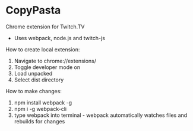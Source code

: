 # CopyPasta
Chrome extension for Twitch.TV

- Uses webpack, node.js and twitch-js

How to create local extension:

1. Navigate to chrome://extensions/
2. Toggle developer mode on
3. Load unpacked
4. Select dist directory

How to make changes:

1. npm install webpack -g
2. npm i -g webpack-cli
3. type webpack into terminal - webpack automatically watches files and rebuilds for changes